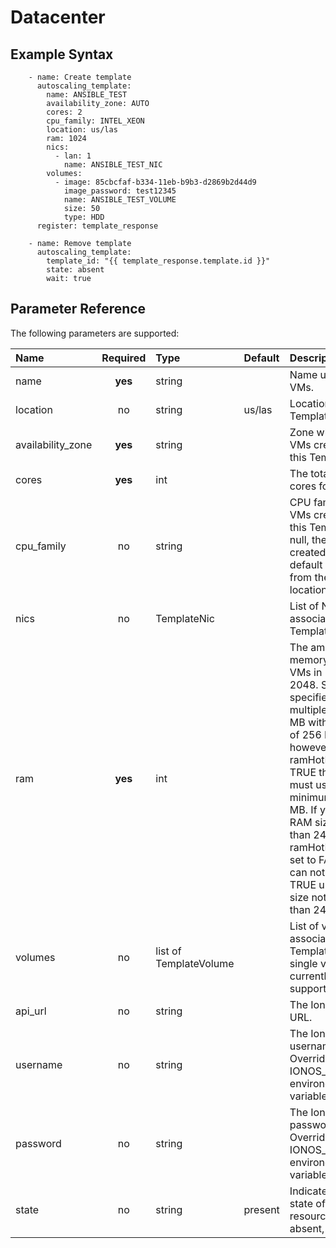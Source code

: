 # Datacenter

## Example Syntax

```text
    - name: Create template
      autoscaling_template:
        name: ANSIBLE_TEST
        availability_zone: AUTO
        cores: 2
        cpu_family: INTEL_XEON
        location: us/las
        ram: 1024
        nics:
          - lan: 1
            name: ANSIBLE_TEST_NIC
        volumes:
          - image: 85cbcfaf-b334-11eb-b9b3-d2869b2d44d9
            image_password: test12345
            name: ANSIBLE_TEST_VOLUME
            size: 50
            type: HDD
      register: template_response

    - name: Remove template
      autoscaling_template:
        template_id: "{{ template_response.template.id }}"
        state: absent
        wait: true
```

## Parameter Reference

The following parameters are supported:

| Name | Required | Type | Default | Description |
| :--- | :---: | :--- | :--- | :--- |
| name | **yes** | string |  | Name used for VMs. |
| location | no | string | us/las | Location of the Template. |
| availability_zone | **yes** | string |  | Zone where the VMs created using this Template |
| cores | **yes** | int |  | The total number of cores for the VMs. |
| cpu_family | no | string |  | CPU family for the VMs created using this Template. If null, the VM will be created with the default CPU family from the assigned location. |
| nics | no | TemplateNic |  | List of NICs associated with this Template. |
| ram | **yes** | int |  | The amount of memory for the VMs in MB, e.g. 2048. Size must be specified in multiples of 256 MB with a minimum of 256 MB; however, if you set ramHotPlug to TRUE then you must use a minimum of 1024 MB. If you set the RAM size more than 240GB, then ramHotPlug will be set to FALSE and can not be set to TRUE unless RAM size not set to less than 240GB. |
| volumes | no | list of TemplateVolume |  | List of volumes associated with this Template. Only a single volume is currently supported. |
| api\_url | no | string |  | The Ionos API base URL. |
| username | no | string |  | The Ionos username. Overrides the IONOS\_USERNAME environement variable. |
| password | no | string |  | The Ionos password. Overrides the IONOS\_PASSWORD environement variable. |
| state | no | string | present | Indicate desired state of the resource: **present**, absent, update |

